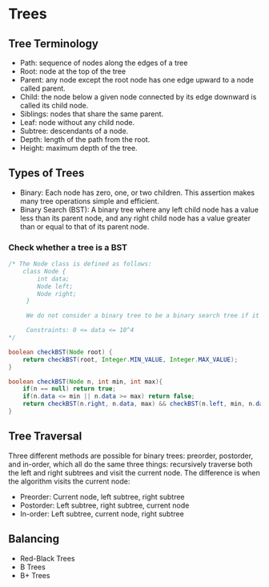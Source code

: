 # Trees

## Tree Terminology

- Path: sequence of nodes along the edges of a tree
- Root: node at the top of the tree
- Parent: any node except the root node has one edge upward to a node called parent.
- Child: the node below a given node connected by its edge downward is called its child node.
- Siblings: nodes that share the same parent.
- Leaf: node without any child node.
- Subtree: descendants of a node.
- Depth: length of the path from the root.
- Height: maximum depth of the tree.

## Types of Trees

- Binary: Each node has zero, one, or two children. This assertion makes many tree operations simple and efficient.
- Binary Search (BST): A binary tree where any left child node has a value less than its parent node, and any right child node has a value greater than or equal to that of its parent node.

### Check whether a tree is a BST

```java
/* The Node class is defined as follows:
    class Node {
        int data;
        Node left;
        Node right;
     }

     We do not consider a binary tree to be a binary search tree if it contains duplicate values.

     Constraints: 0 <= data <= 10^4
*/

boolean checkBST(Node root) {
    return checkBST(root, Integer.MIN_VALUE, Integer.MAX_VALUE); 
}

boolean checkBST(Node n, int min, int max){
    if(n == null) return true;
    if(n.data <= min || n.data >= max) return false;
    return checkBST(n.right, n.data, max) && checkBST(n.left, min, n.data);
}
```

## Tree Traversal

Three different methods are possible for binary trees: preorder, postorder, and in-order, which all do the same three things: recursively traverse both the left and right subtrees and visit the current node. The difference is when the algorithm visits the current node:

- Preorder: Current node, left subtree, right subtree
- Postorder: Left subtree, right subtree, current node
- In-order: Left subtree, current node, right subtree

## Balancing

- Red-Black Trees
- B Trees
- B+ Trees
